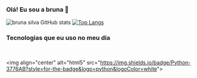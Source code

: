 ### Olá! Eu sou a bruna 👋


![bruna silva GitHub stats](https://github-readme-stats.vercel.app/api?username=bruna0204_icons=true&theme=tokyonight)
[![Top Langs](https://github-readme-stats.vercel.app/api/top-langs/?username=bruna0204_count=8)](https://github.com/anuraghazra/github-readme-stats)

### Tecnologias que eu uso no meu dia

<div style="display: inline_block"></br>

<img align="center" alt="html5" src="https://img.shields.io/badge/Python-3776AB?style=for-the-badge&logo=python&logoColor=white"&gt;

</div>
